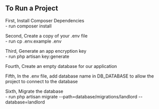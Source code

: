## To Run a Project

<p>First, Install Composer Dependencies<br>
- run composer install</p>
 
<p>Second, Create a copy of your .env file<br>
- run cp .env.example .env</p>

<p>Third, Generate an app encryption key<br>
- run php artisan key:generate</p>

<p>Fourth, Create an empty database for our application</p>

<p>Fifth, In the .env file, add database name in DB_DATABASE to allow the project to connect to the database</p>

<p>Sixth, Migrate the database<br>
- run php artisan migrate --path=database/migrations/landlord --database=landlord</p>
